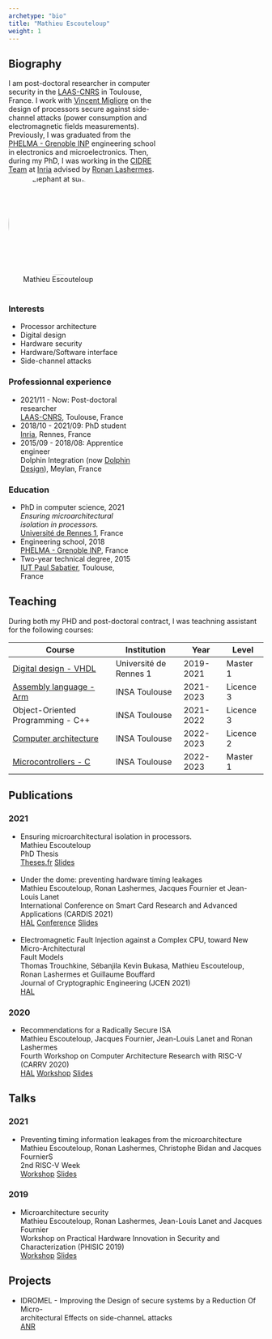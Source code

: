 ```yaml
---
archetype: "bio"
title: "Mathieu Escouteloup"
weight: 1
---
```



<!--******************************
              BIOGRAPHY
    ******************************--> 
<div class="bio-row">
  <div class="bio-col-left" style="width: 60%">
    <h2 class="bio-h2"> Biography</h2>
    I am post-doctoral researcher in computer security in the <a href="https://www.laas.fr/public/">LAAS-CNRS</a> in Toulouse, France.
    I work with <a href="https://gei.insa-toulouse.fr/en/the-department/people/vincent-migliore.html">Vincent Migliore</a> on the design of processors secure against side-channel attacks (power consumption and electromagnetic fields measurements).
    </br>
    Previously, I was graduated from the <a href="https://phelma.grenoble-inp.fr/">PHELMA - Grenoble INP</a> engineering school in electronics and microelectronics. 
    Then, during my PhD, I was working in the <a href="https://team.inria.fr/cidre/">CIDRE Team</a> at <a href="https://www.inria.fr/en">Inria</a> advised by <a href="https://ronan.lashermes.0nline.fr/">Ronan Lashermes</a>.

  </div>

  <div class="bio-col-right" style="width: 39%; text-align: center">
    <img src="/img/profil.jpg" alt="Elephant at sunset" width=200px style="border-radius: 50%;">
    <div class="bio-name">Mathieu Escouteloup</div>
    </br>
    <a href="mailto:mathieu.escouteloup@laas.fr"><i class="fas fa-fw fa-envelope fa-2x"></i></a>    
    <a href="https://www.linkedin.com/in/mathieu-escouteloup/"><i class="fab fa-fw fa-linkedin fa-2x"></i></a>   
    <a href="https://scholar.google.com/citations?user=kgsxRtsAAAAJ&hl=en"><i class="fab fa-fw fa-google fa-2x"></i></a>    
  </div>
</div>

<h3 class="bio-h3">Interests</h3>
<ul>
  <li class="bio-li bio-li-int"> Processor architecture</li>
  <li class="bio-li bio-li-int"> Digital design</li>
  <li class="bio-li bio-li-int"> Hardware security</li>
  <li class="bio-li bio-li-int"> Hardware/Software interface</li>
  <li class="bio-li bio-li-int"> Side-channel attacks</li>
</ul> 

<div class="bio-row">
  <div class="bio-col-left" style="width: 49%">
    <h3 class="bio-h3">Professionnal experience</h3>
    <ul>
      <li class="bio-li bio-li-xp">
        2021/11 - Now: Post-doctoral researcher</br>
        <a href="https://www.laas.fr/public/">LAAS-CNRS</a>, Toulouse, France 
      </li>
      <li class="bio-li bio-li-xp">
        2018/10 - 2021/09: PhD student</br>
        <a href="https://www.inria.fr/en">Inria</a>, Rennes, France
      </li>
      <li class="bio-li bio-li-xp">
        2015/09 - 2018/08: Apprentice engineer</br>
        Dolphin Integration (now <a href="https://www.dolphin-design.fr/">Dolphin Design</a>), Meylan, France
      </li>
    </ul> 
  </div>

  <div class="bio-col-right" style="width: 49%">
    <h3 class="bio-h3"> Education</h3>
    <ul>
      <li class="bio-li bio-li-edu">
        PhD in computer science, 2021</br>
        <span style="font-style: italic">Ensuring microarchitectural isolation in processors.</span></br>
        <a href="https://www.univ-rennes.fr/">Université de Rennes 1</a>, France
      </li>
      <li class="bio-li bio-li-edu">
        Engineering school, 2018</br>
        <a href="https://phelma.grenoble-inp.fr/">PHELMA - Grenoble INP</a>, France
      </li>
      <li class="bio-li bio-li-edu"> Two-year technical degree, 2015</li>
      <a href="https://iut.univ-tlse3.fr/">IUT Paul Sabatier</a>, Toulouse, France
    </ul> 
  </div>
</div>

<!--******************************
               TEACHING
    ******************************--> 
<h2 class="bio-h2">Teaching</h2>
During both my PHD and post-doctoral contract, I was teachning assistant for the following courses:

<table>
  <thead>
    <tr>
      <th>Course</th>
      <th>Institution</th>
      <th>Year</th>
      <th>Level</th>
    </tr>
   </thead>
   <tr>
      <td><a href="https://formations.univ-rennes.fr/ue4-conception-des-systemes-numeriques">Digital design - VHDL</a></td>
      <td>Université de Rennes 1</td>
      <td>2019-2021</td>
      <td>Master 1</td>
   </tr>
   <tr>
      <td><a href="https://www.insa-toulouse.fr/en/formation/ingenieur/preorientations.html">Assembly language - Arm</a></td>
      <td>INSA Toulouse</td>
      <td>2021-2023</td>
      <td>Licence 3</td>
   </tr>
   <tr>
      <td>Object-Oriented Programming - C++</td>
      <td>INSA Toulouse</td>
      <td>2021-2022</td>
      <td>Licence 3</td>
   </tr>
   <tr>
      <td><a href="https://www.insa-toulouse.fr/en/formation/ingenieur/preorientations.html">Computer architecture</a></td>
      <td>INSA Toulouse</td>
      <td>2022-2023</td>
      <td>Licence 2</td>
   </tr>
   <tr>
      <td><a href="https://gei.insa-toulouse.fr/en/academics/automatics-electronics.html">Microcontrollers - C</a></td>
      <td>INSA Toulouse</td>
      <td>2022-2023</td>
      <td>Master 1</td>
   </tr>
</table> 

<!--******************************
            PUBLICATIONS
    ******************************--> 
<h2 class="bio-h2">Publications</h2>
<h3 class="bio-h3">2021</h3>
<ul>
  <li class="bio-ref bio-li bio-li-ref">
    <div class="bio-ref-title"> Ensuring microarchitectural isolation in processors.</div>
    <div class="bio-ref-author">Mathieu Escouteloup</div>
    <div class="bio-ref-info">PhD Thesis</div>
    <a class="link-button" href="https://www.theses.fr/2021REN1S109">Theses.fr</a>
    <a class="link-button" href="/pdf/talks/20211216_soutenance.pdf">Slides</a>
  </li>
  </br>
  <li class="bio-ref bio-li bio-li-ref">
    <div class="bio-ref-title"> Under the dome: preventing hardware timing leakages</div>
    <div class="bio-ref-author">Mathieu Escouteloup, Ronan Lashermes, Jacques Fournier et Jean-Louis Lanet</div>
    <div class="bio-ref-info">International Conference on Smart Card Research and Advanced Applications (CARDIS 2021)</div>
    <a class="link-button" href="https://hal.science/hal-03351957">HAL</a>
    <a class="link-button" href="https://cardis2021.its.uni-luebeck.de/program.html">Conference</a>
    <a class="link-button" href="/pdf/talks/20211112_cardis.pdf">Slides</a>
  </li>
  </br>
  <li class="bio-ref bio-li bio-li-ref">
    <div class="bio-ref-title"> Electromagnetic Fault Injection against a Complex CPU, toward New Micro-Architectural</div>
    <div class="bio-ref-title">Fault Models</div>
    <div class="bio-ref-author"> Thomas Trouchkine, Sébanjila Kevin Bukasa, Mathieu Escouteloup, Ronan Lashermes et Guillaume Bouffard</div>
    <div class="bio-ref-info">Journal of Cryptographic Engineering (JCEN 2021)</div>
    <a class="link-button" href="https://hal.science/hal-03175704">HAL</a>
  </li>
</ul> 

<h3 class="bio-h3">2020</h3>
<ul>
  <li class="bio-ref bio-li bio-li-ref">    
    <div class="bio-ref-title"> Recommendations for a Radically Secure ISA</div>
    <div class="bio-ref-author">Mathieu Escouteloup, Jacques Fournier, Jean-Louis Lanet and Ronan Lashermes</div>
    <div class="bio-ref-info">Fourth Workshop on Computer Architecture Research with RISC-V (CARRV 2020)</div>
    <a class="link-button" href="https://hal.inria.fr/hal-03128242">HAL</a>
    <a class="link-button" href="https://carrv.github.io/2020/">Workshop</a>
    <a class="link-button" href="/pdf/talks/20200529_carrv.pdf">Slides</a>
  </li>
</ul> 

<!--******************************
                TALKS
    ******************************--> 
<h2 class="bio-h2">Talks</h2>
<h3 class="bio-h3">2021</h3>
<ul>
  <li class="bio-ref bio-li bio-li-talk">     
    <div class="bio-ref-title"> Preventing timing information leakages from the microarchitecture</div>
    <div class="bio-ref-author">Mathieu Escouteloup, Ronan Lashermes, Christophe Bidan and Jacques FournierS</div>
    <div class="bio-ref-info">2nd RISC-V Week</div>
    <a class="link-button" href="https://open-src-soc.org/2021-03/program-riscv-meetings.html">Workshop</a>
    <a class="link-button" href="/pdf/talks/20210330_riscv.pdf">Slides</a>
  </li>
</ul> 
<h3 class="bio-h3">2019</h3>
<ul>
  <li class="bio-ref bio-li bio-li-talk">     
    <div class="bio-ref-title"> Microarchitecture security</div>
    <div class="bio-ref-author">Mathieu Escouteloup, Ronan Lashermes, Jean-Louis Lanet and Jacques Fournier</div>
    <div class="bio-ref-info">Workshop on Practical Hardware Innovation in Security and Characterization (PHISIC 2019)</div>
    <a class="link-button" href="https://events.emse.fr/phisic2019/program.html">Workshop</a>
    <a class="link-button" href="/pdf/talks/20191015_phisic.pdf">Slides</a>
  </li>
</ul> 

<!--******************************
               PROJECTS
    ******************************--> 
<h2 class="bio-h2">Projects</h2>
<ul>
  <li class="bio-ref bio-li bio-li-prj">     
    <div class="bio-ref-title"> IDROMEL - Improving the Design of secure systems by a Reduction Of Micro-</div>
    <div class="bio-ref-title">architectural Effects on side-channeL attacks</div>
    <div class="bio-ref-description">    
    </div>
    <a class="link-button" href="https://anr.fr/Projet-ANR-20-CE39-0010">ANR</a>
  </li>
</ul> 
